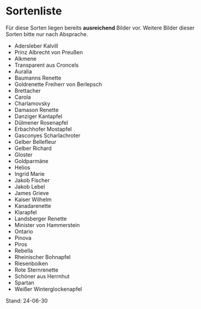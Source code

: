 # Sortenliste

Für diese Sorten liegen bereits **ausreichend** Bilder vor. Weitere Bilder dieser Sorten bitte nur nach Absprache.

- Adersleber Kalvill
- Prinz Albrecht von Preußen
- Alkmene
- Transparent aus Croncels
- Auralia
- Baumanns Renette
- Goldrenette Freiherr von Berlepsch
- Brettacher
- Carola
- Charlamovsky		
- Damason Renette
- Danziger Kantapfel
- Dülmener Rosenapfel
- Erbachhofer	Mostapfel
- Gasconyes Scharlachroter
- Gelber Bellefleur
- Gelber Richard
- Gloster
- Goldparmäne
- Helios
- Ingrid Marie
- Jakob Fischer
- Jakob Lebel
- James Grieve
- Kaiser Wilhelm
- Kanadarenette
- Klarapfel
- Landsberger Renette 
- Minister von Hammerstein
- Ontario
- Pinova
- Piros
- Rebella
- Rheinischer Bohnapfel
- Riesenboiken
- Rote Sternrenette
- Schöner aus Herrnhut
- Spartan
- Weißer Winterglockenapfel

Stand: 24-06-30
